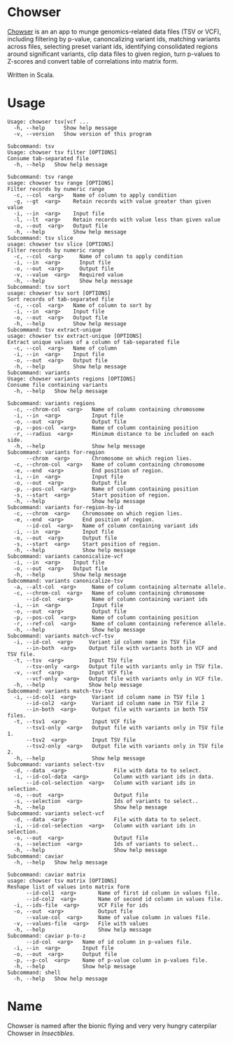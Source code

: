 # Chowser

[Chowser](https://broad.io/chowser) is an an app to munge genomics-related data files (TSV or VCF), including filtering by p-value, canoncalizing variant ids, matching variants across files, selecting preset variant ids, identifying consolidated regions around significant variants, clip data files to given region, turn p-values to Z-scores and convert table of correlations into matrix form.

Written in Scala.

# Usage

    Usage: chowser tsv|vcf ... 
      -h, --help      Show help message
      -v, --version   Show version of this program

    Subcommand: tsv
    Usage: chowser tsv filter [OPTIONS]
    Consume tab-separated file
      -h, --help   Show help message
  
    Subcommand: tsv range
    usage: chowser tsv range [OPTIONS]
    Filter records by numeric range
      -c, --col  <arg>   Name of column to apply condition
      -g, --gt  <arg>    Retain records with value greater than given value
      -i, --in  <arg>    Input file
      -l, --lt  <arg>    Retain records with value less than given value
      -o, --out  <arg>   Output file
      -h, --help         Show help message
    Subcommand: tsv slice
    usage: chowser tsv slice [OPTIONS]
    Filter records by numeric range
      -c, --col  <arg>     Name of column to apply condition
      -i, --in  <arg>      Input file
      -o, --out  <arg>     Output file
      -v, --value  <arg>   Required value
      -h, --help           Show help message
    Subcommand: tsv sort
    usage: chowser tsv sort [OPTIONS]
    Sort records of tab-separated file
      -c, --col  <arg>   Name of column to sort by
      -i, --in  <arg>    Input file
      -o, --out  <arg>   Output file
      -h, --help         Show help message
    Subcommand: tsv extract-unique
    usage: chowser tsv extract-unique [OPTIONS]
    Extract unique values of a column of tab-separated file
      -c, --col  <arg>   Name of column
      -i, --in  <arg>    Input file
      -o, --out  <arg>   Output file
      -h, --help         Show help message
    Subcommand: variants
    Usage: chowser variants regions [OPTIONS]
    Consume file containing variants
      -h, --help   Show help message
  
    Subcommand: variants regions
      -c, --chrom-col  <arg>   Name of column containing chromosome
      -i, --in  <arg>          Input file
      -o, --out  <arg>         Output file
      -p, --pos-col  <arg>     Name of column containing position
      -r, --radius  <arg>      Minimum distance to be included on each side.
      -h, --help               Show help message
    Subcommand: variants for-region
          --chrom  <arg>       Chromosome on which region lies.
      -c, --chrom-col  <arg>   Name of column containing chromosome
      -e, --end  <arg>         End position of region.
      -i, --in  <arg>          Input file
      -o, --out  <arg>         Output file
      -p, --pos-col  <arg>     Name of column containing position
      -s, --start  <arg>       Start position of region.
      -h, --help               Show help message
    Subcommand: variants for-region-by-id
      -c, --chrom  <arg>    Chromosome on which region lies.
      -e, --end  <arg>      End position of region.
          --id-col  <arg>   Name of column containing variant ids
      -i, --in  <arg>       Input file
      -o, --out  <arg>      Output file
      -s, --start  <arg>    Start position of region.
      -h, --help            Show help message
    Subcommand: variants canonicalize-vcf
      -i, --in  <arg>    Input file
      -o, --out  <arg>   Output file
      -h, --help         Show help message
    Subcommand: variants canonicalize-tsv
      -a, --alt-col  <arg>     Name of column containing alternate allele.
      -c, --chrom-col  <arg>   Name of column containing chromosome
          --id-col  <arg>      Name of column containing variant ids
      -i, --in  <arg>          Input file
      -o, --out  <arg>         Output file
      -p, --pos-col  <arg>     Name of column containing position
      -r, --ref-col  <arg>     Name of column containing reference allele.
      -h, --help               Show help message
    Subcommand: variants match-vcf-tsv
      -i, --id-col  <arg>     Variant id column name in TSV file
          --in-both  <arg>    Output file with variants both in VCF and TSV file.
      -t, --tsv  <arg>        Input TSV file
          --tsv-only  <arg>   Output file with variants only in TSV file.
      -v, --vcf  <arg>        Input VCF file
          --vcf-only  <arg>   Output file with variants only in VCF file.
      -h, --help              Show help message  
    Subcommand: variants match-tsv-tsv
      -i, --id-col1  <arg>     Variant id column name in TSV file 1
          --id-col2  <arg>     Variant id column name in TSV file 2
          --in-both  <arg>     Output file with variants in both TSV files.
      -t, --tsv1  <arg>        Input VCF file
          --tsv1-only  <arg>   Output file with variants only in TSV file 1.
          --tsv2  <arg>        Input TSV file
          --tsv2-only  <arg>   Output file with variants only in TSV file 2.
      -h, --help               Show help message
    Subcommand: variants select-tsv
      -d, --data  <arg>               File with data to to select.
      -i, --id-col-data  <arg>        Column with variant ids in data.
          --id-col-selection  <arg>   Column with variant ids in selection.
      -o, --out  <arg>                Output file
      -s, --selection  <arg>          Ids of variants to select..
      -h, --help                      Show help message
    Subcommand: variants select-vcf
      -d, --data  <arg>               File with data to to select.
      -i, --id-col-selection  <arg>   Column with variant ids in selection.
      -o, --out  <arg>                Output file
      -s, --selection  <arg>          Ids of variants to select..
      -h, --help                      Show help message
    Subcommand: caviar
      -h, --help   Show help message

    Subcommand: caviar matrix
    usage: chowser tsv matrix [OPTIONS]
    Reshape list of values into matrix form
          --id-col1  <arg>       Name of first id column in values file.
          --id-col2  <arg>       Name of second id column in values file.
      -i, --ids-file  <arg>      VCF File for ids
      -o, --out  <arg>           Output file
          --value-col  <arg>     Name of value column in values file.
      -v, --values-file  <arg>   File with values
      -h, --help                 Show help message
    Subcommand: caviar p-to-z
          --id-col  <arg>   Name of id column in p-values file.
      -i, --in  <arg>       Input file
      -o, --out  <arg>      Output file
      -p, --p-col  <arg>    Name of p-value column in p-values file.
      -h, --help            Show help message
    Subcommand: shell
      -h, --help   Show help message
      
 # Name
 
 Chowser is named after the bionic flying and very very hungry caterpilar Chowser in *Insectibles*.
